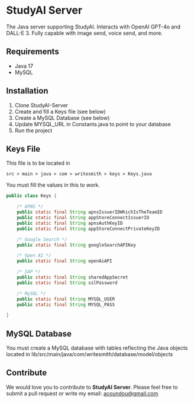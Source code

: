# StudyAI Server

The Java server supporting StudyAI. Interacts with OpenAI GPT-4o and DALL-E 3. Fully capable with image send, voice send, and more.

## Requirements

- Java 17
- MySQL

## Installation

1. Clone StudyAI-Server
2. Create and fill a Keys file (see below)
3. Create a MySQL Database (see below)
4. Update MYSQL_URL in Constants.java to point to your database
5. Run the project

## Keys File
This file is to be located in 
```
src > main > java > com > writesmith > keys > Keys.java
```
You must fill the values in this to work.
```java
public class Keys {

    /* APNS */
    public static final String apnsIssuerIDWhichIsTheTeamID
    public static final String appStoreConnectIssuerID
    public static final String apnsAuthKeyID
    public static final String appStoreConnectPrivateKeyID

    /* Google Search */
    public static final String googleSearchAPIKey

    /* Open AI */
    public static final String openAiAPI

    /* IAP */
    public static final String sharedAppSecret
    public static final String sslPassword

    /* MySQL */
    public static final String MYSQL_USER
    public static final String MYSQL_PASS

}
```

## MySQL Database
You must create a MySQL database with tables reflecting the Java objects located in lib/src/main/java/com/writesmith/database/model/objects

## Contribute

We would love you to contribute to **StudyAI Server**. Please feel free to submit a pull request or write my email: acoundou@gmail.com
